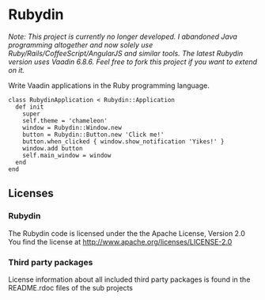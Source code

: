 # Rubydin

_Note: This project is currently no longer developed. I abandoned Java programming altogether and now solely use
Ruby/Rails/CoffeeScript/AngularJS and similar tools. The latest Rubydin version uses Vaadin 6.8.6. Feel free to fork
this project if you want to extend on it._

Write Vaadin applications in the Ruby programming language.

	class RubydinApplication < Rubydin::Application
	  def init
	    super
	    self.theme = 'chameleon'
	    window = Rubydin::Window.new
	    button = Rubydin::Button.new 'Click me!'
	    button.when_clicked { window.show_notification 'Yikes!' }
	    window.add button
	    self.main_window = window
	  end
	end

## Licenses

### Rubydin

The Rubydin code is licensed under the the Apache License, Version 2.0
You find the license at http://www.apache.org/licenses/LICENSE-2.0

### Third party packages

License information about all included third party packages is found in
the README.rdoc files of the sub projects
